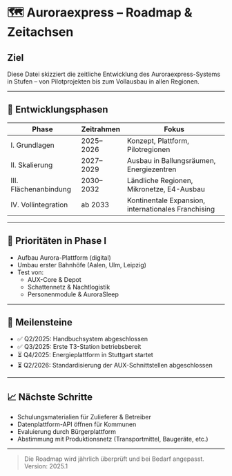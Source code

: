 <!--
Autor: Fabio Weidner
Version: 1.0
Sektion: Infrastruktur – Auroraexpress
Veröffentlichung: April 2025
-->

# 🗺️ Auroraexpress – Roadmap & Zeitachsen

## Ziel
Diese Datei skizziert die zeitliche Entwicklung des Auroraexpress-Systems in Stufen – von Pilotprojekten bis zum Vollausbau in allen Regionen.

---

## 🔄 Entwicklungsphasen

| Phase | Zeitrahmen | Fokus |
|-------|------------|-------|
| I. Grundlagen | 2025–2026 | Konzept, Plattform, Pilotregionen |
| II. Skalierung | 2027–2029 | Ausbau in Ballungsräumen, Energiezentren |
| III. Flächenanbindung | 2030–2032 | Ländliche Regionen, Mikronetze, E4-Ausbau |
| IV. Vollintegration | ab 2033 | Kontinentale Expansion, internationales Franchising |

---

## 🚦 Prioritäten in Phase I

- Aufbau Aurora-Plattform (digital)
- Umbau erster Bahnhöfe (Aalen, Ulm, Leipzig)
- Test von:
  - AUX-Core & Depot
  - Schattennetz & Nachtlogistik
  - Personenmodule & AuroraSleep

---

## 🧩 Meilensteine

- ✅ Q2/2025: Handbuchsystem abgeschlossen
- ✅ Q3/2025: Erste T3-Station betriebsbereit
- ⏳ Q4/2025: Energieplattform in Stuttgart startet
- ⏳ Q2/2026: Standardisierung der AUX-Schnittstellen abgeschlossen

---

## 📈 Nächste Schritte

- Schulungsmaterialien für Zulieferer & Betreiber
- Datenplattform-API öffnen für Kommunen
- Evaluierung durch Bürgerplattform
- Abstimmung mit Produktionsnetz (Transportmittel, Baugeräte, etc.)

---

> Die Roadmap wird jährlich überprüft und bei Bedarf angepasst. Version: 2025.1
